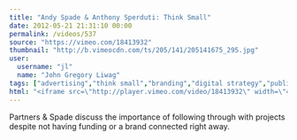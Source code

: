```yaml
---
title: "Andy Spade & Anthony Sperduti: Think Small"
date: 2012-05-21 21:31:10 00:00
permalink: /videos/537
source: "https://vimeo.com/18413932"
thumbnail: "http://b.vimeocdn.com/ts/205/141/205141675_295.jpg"
user:
  username: "jl"
  name: "John Gregory Liwag"
tags: ["advertising","think small","branding","digital strategy","publishing","talk"]
html: "<iframe src=\"http://player.vimeo.com/video/18413932\" width=\"480\" height=\"320\" frameborder=\"0\" webkitallowfullscreen mozallowfullscreen allowfullscreen></iframe>"
---
```


Partners & Spade discuss the importance of following through with projects despite not having funding or a brand connected right away.